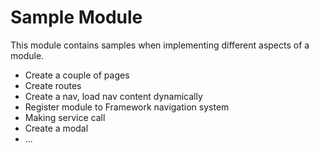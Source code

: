 # Sample Module

This module contains samples when implementing different aspects of a module.

- Create a couple of pages
- Create routes
- Create a nav, load nav content dynamically
- Register module to Framework navigation system
- Making service call
- Create a modal
- ...
